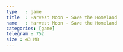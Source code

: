```yaml
---
type   : game
title  : Harvest Moon - Save the Homeland
name   : Harvest Moon - Save the Homeland
categories: [game]
telegram : 752
size : 43 MB
---
```



